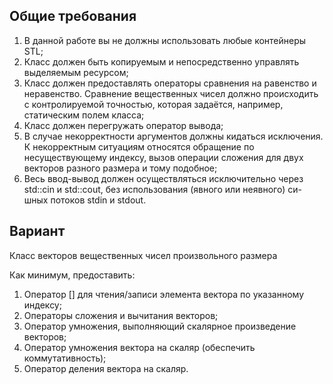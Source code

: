 ## Общие требования
1. В данной работе вы не должны использовать любые контейнеры STL;
2. Класс должен быть копируемым и непосредственно управлять выделяемым ресурсом;
3. Класс должен предоставлять операторы сравнения на равенство и неравенство. Сравнение
вещественных чисел должно происходить с контролируемой точностью, которая задаётся, например,
статическим полем класса;
4. Класс должен перегружать оператор вывода;
5. В случае некорректности аргументов должны кидаться исключения. К некорректным ситуациям
относятся обращение по несуществующему индексу, вызов операции сложения для двух векторов
разного размера и тому подобное;
6. Весь ввод-вывод должен осуществляться исключительно через std::cin и std::cout, без
использования (явного или неявного) си-шных потоков stdin и stdout.

## Вариант
Класс векторов вещественных чисел произвольного размера

Как минимум, предоставить:
1) Оператор [] для чтения/записи элемента вектора по указанному индексу;
2) Операторы сложения и вычитания векторов;
3) Оператор умножения, выполняющий скалярное произведение векторов;
4) Оператор умножения вектора на скаляр (обеспечить коммутативность);
5) Оператор деления вектора на скаляр.
